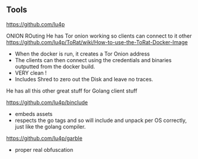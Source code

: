 ## Tools
https://github.com/lu4p

ONION ROuting
He has Tor onion working so clients can connect to it other
https://github.com/lu4p/ToRat/wiki/How-to-use-the-ToRat-Docker-Image
- When the docker is run, it creates a Tor Onion address
- The clients can then connect using the credentials and binaries outputted from the docker build.
- VERY clean !
- Includes Shred to zero out the Disk and leave no traces.

He has all this other great stuff for Golang client stuff

https://github.com/lu4p/binclude
- embeds assets
- respects the go tags and so will include and unpack per OS correctly, just like the golang compiler.

https://github.com/lu4p/garble
- proper real obfuscation